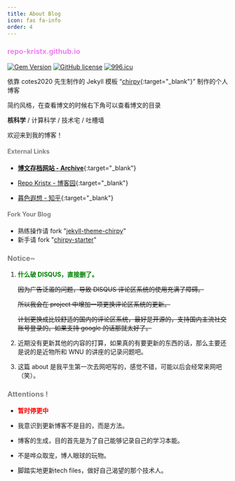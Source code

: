 ```yaml
---
title: About Blog
icon: fas fa-info
order: 4
---
```


<h3 style="color:violet">
    <b>repo-kristx.github.io</b>
</h3>

[![Gem Version](https://img.shields.io/gem/v/jekyll-theme-chirpy?color=brightgreen)](https://rubygems.org/gems/jekyll-theme-chirpy)
[![GitHub license](https://img.shields.io/github/license/cotes2020/jekyll-theme-chirpy.svg)](https://github.com/cotes2020/jekyll-theme-chirpy/blob/master/LICENSE)
[![996.icu](https://img.shields.io/badge/link-996.icu-red.svg)](https://996.icu)

依靠 cotes2020 先生制作的 Jekyll 模板 “[chirpy](https://github.com/cotes2020/jekyll-theme-chirpy){:target="_blank"}” 制作的个人博客

简约风格，在查看博文的时候右下角可以查看博文的目录

**核科学** / 计算科学 / 技术宅 / 吐槽墙

欢迎来到我的博客！



<h4 style="color:grey">
    <b>External Links</b>
</h4>

+ [**博文存档网站 - Archive**](https://repo-kristx.github.io/Archive/){:target="_blank"}

+ [Repo Kristx - 博客园](https://www.cnblogs.com/repo-kristx/){:target="_blank"}

+ [暮色遐想 - 知乎](https://www.zhihu.com/people/mu-se-xia-xiang){:target="_blank"}

<h4 style="color:grey">
    <b>Fork Your Blog</b>
</h4>

+ 熟练操作请 fork "[jekyll-theme-chirpy](https://github.com/cotes2020/jekyll-theme-chirpy.git)"
+ 新手请 fork "[chirpy-starter](https://github.com/cotes2020/chirpy-starter.git)"



<h3 style="color:grey">
    <b>Notice~</b>
</h3>

1. <p style="color:green">
       <b>什么破 DISQUS，直接删了。</b>
   </p>

   ~~因为广告泛滥的问题，导致 DISQUS 评论区系统的使用充满了障碍。~~

   ~~所以我会在 project 中增加一项更换评论区系统的更新。~~

   ~~计划更换成比较舒适的国内的评论区系统，最好是开源的，支持国内主流社交账号登录的。如果支持 google 的话那就太好了。~~

2. 近期没有更新其他的内容的打算，如果真的有要更新的东西的话，那么主要还是说的是近物所和 WNU 的讲座的记录问题吧。

3. 这篇 about 是我平生第一次去网吧写的，感觉不错，可能以后会经常来网吧（笑）。



<h3 style="color:grey">
    <b>Attentions !</b>
</h3>

+ <div style="color:red">
      <b>暂时停更中</b>
  </div>

+ 我意识到更新博客不是目的，而是方法。

+ 博客的生成，目的首先是为了自己能够记录自己的学习本能。

+ 不是哗众取宠，博人眼球的玩物。

+ 脚踏实地更新tech files，做好自己渴望的那个技术人。
